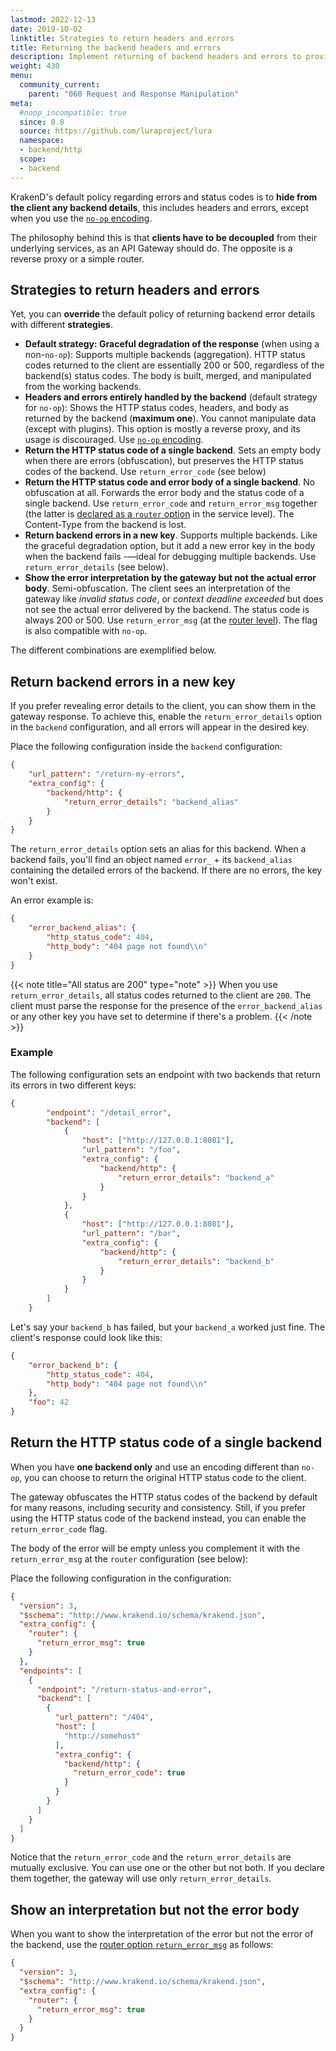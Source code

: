 ```yaml
---
lastmod: 2022-12-13
date: 2019-10-02
linktitle: Strategies to return headers and errors
title: Returning the backend headers and errors
description: Implement returning of backend headers and errors to provide informative and customized error messages to API consumers
weight: 430
menu:
  community_current:
    parent: "060 Request and Response Manipulation"
meta:
  #noop_incompatible: true
  since: 0.8
  source: https://github.com/luraproject/lura
  namespace:
  - backend/http
  scope:
  - backend
---
```


KrakenD's default policy regarding errors and status codes is to **hide from the client any backend details**, this includes headers and errors, except when you use the [`no-op` encoding](/docs/endpoints/no-op/).

The philosophy behind this is that **clients have to be decoupled** from their underlying services, as an API Gateway should do. The opposite is a reverse proxy or a simple router.

## Strategies to return headers and errors
Yet, you can **override** the default policy of returning backend error details with different **strategies**.

- **Default strategy: Graceful degradation of the response** (when using a non-`no-op`): Supports multiple backends (aggregation). HTTP status codes returned to the client are essentially 200 or 500, regardless of the backend(s) status codes. The body is built, merged, and manipulated from the working backends.
- **Headers and errors entirely handled by the backend** (default strategy for `no-op`): Shows the HTTP status codes, headers, and body as returned by the backend (**maximum one**). You cannot manipulate data (except with plugins). This option is mostly a reverse proxy, and its usage is discouraged. Use [`no-op` encoding](/docs/endpoints/no-op/).
- **Return the HTTP status code of a single backend**. Sets an empty body when there are errors (obfuscation), but preserves the HTTP status codes of the backend. Use `return_error_code` (see below)
- **Return the HTTP status code and error body of a single backend**. No obfuscation at all. Forwards the error body and the status code of a single backend. Use `return_error_code` and `return_error_msg` together (the latter is [declared as a `router` option](/docs/service-settings/router-options/#return_error_msg) in the service level). The Content-Type from the backend is lost.
- **Return backend errors in a new key**. Supports multiple backends. Like the graceful degradation option, but it add a new error key in the body when the backend fails -—ideal for debugging multiple backends. Use `return_error_details` (see below).
- **Show the error interpretation by the gateway but not the actual error body**. Semi-obfuscation. The client sees an interpretation of the gateway like *invalid status code*, or *context deadline exceeded* but does not see the actual error delivered by the backend. The status code is always 200 or 500. Use `return_error_msg` (at the [router level](/docs/service-settings/router-options/#return_error_msg)). The flag is also compatible with `no-op`.

The different combinations are exemplified below.

## Return backend errors in a new key
If you prefer revealing error details to the client, you can show them in the gateway response. To achieve this, enable the `return_error_details` option in the `backend` configuration, and all errors will appear in the desired key.

Place the following configuration inside the `backend` configuration:

```json
{
    "url_pattern": "/return-my-errors",
    "extra_config": {
        "backend/http": {
            "return_error_details": "backend_alias"
        }
    }
}
```

The `return_error_details` option sets an alias for this backend. When a backend fails, you'll find an object named `error_` + its `backend_alias` containing the detailed errors of the backend. If there are no errors, the key won't exist.

An error example is:

```json
{
    "error_backend_alias": {
        "http_status_code": 404,
        "http_body": "404 page not found\\n"
    }
}
```

{{< note title="All status are 200" type="note" >}}
When you use `return_error_details`, all status codes returned to the client are `200`. The client must parse the response for the presence of the `error_backend_alias` or any other key you have set to determine if there's a problem.
{{< /note >}}


### Example
The following configuration sets an endpoint with two backends that return its errors in two different keys:

```json
{
        "endpoint": "/detail_error",
        "backend": [
            {
                "host": ["http://127.0.0.1:8081"],
                "url_pattern": "/foo",
                "extra_config": {
                    "backend/http": {
                        "return_error_details": "backend_a"
                    }
                }
            },
            {
                "host": ["http://127.0.0.1:8081"],
                "url_pattern": "/bar",
                "extra_config": {
                    "backend/http": {
                        "return_error_details": "backend_b"
                    }
                }
            }
        ]
    }
```

Let's say your `backend_b` has failed, but your `backend_a` worked just fine. The client's response could look like this:

```json
{
    "error_backend_b": {
        "http_status_code": 404,
        "http_body": "404 page not found\\n"
    },
    "foo": 42
}
```

## Return the HTTP status code of a single backend
When you have **one backend only** and use an encoding different than `no-op`, you can choose to return the original HTTP status code to the client.

The gateway obfuscates the HTTP status codes of the backend by default for many reasons, including security and consistency. Still, if you prefer using the HTTP status code of the backend instead, you can enable the `return_error_code` flag.

The body of the error will be empty unless you complement it with the `return_error_msg` at the `router` configuration (see below):

Place the following configuration in the configuration:

```json
{
  "version": 3,
  "$schema": "http://www.krakend.io/schema/krakend.json",
  "extra_config": {
    "router": {
      "return_error_msg": true
    }
  },
  "endpoints": [
    {
      "endpoint": "/return-status-and-error",
      "backend": [
        {
          "url_pattern": "/404",
          "host": [
            "http://somehost"
          ],
          "extra_config": {
            "backend/http": {
              "return_error_code": true
            }
          }
        }
      ]
    }
  ]
}
```

Notice that the `return_error_code` and the `return_error_details` are mutually exclusive. You can use one or the other but not both. If you declare them together, the gateway will use only `return_error_details`.


## Show an interpretation but not the error body
When you want to show the interpretation of the error but not the error of the backend, use the [router option `return_error_msg`](/docs/service-settings/router-options/) as follows:

```json
{
  "version": 3,
  "$schema": "http://www.krakend.io/schema/krakend.json",
  "extra_config": {
    "router": {
      "return_error_msg": true
    }
  }
}
```